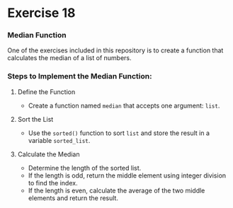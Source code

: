 # Exercise 18

### Median Function

One of the exercises included in this repository is to create a function that calculates the median of a list of numbers.

### Steps to Implement the Median Function:

1. Define the Function

   - Create a function named `median` that accepts one argument: `list`.

2. Sort the List

   - Use the `sorted()` function to sort `list` and store the result in a variable `sorted_list`.

3. Calculate the Median

   - Determine the length of the sorted list.
   - If the length is odd, return the middle element using integer division to find the index.
   - If the length is even, calculate the average of the two middle elements and return the result.
